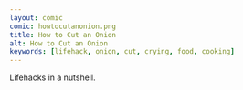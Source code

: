 ```yaml
---
layout: comic
comic: howtocutanonion.png
title: How to Cut an Onion
alt: How to Cut an Onion
keywords: [lifehack, onion, cut, crying, food, cooking]
---
```


Lifehacks in a nutshell.